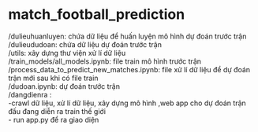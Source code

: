# match_football_prediction
/dulieuhuanluyen: chứa dữ liệu để huấn luyện mô hình dự đoán trước trận
 <br>
/dulieududoan: chứa dữ liệu dự đoán trước trận
 <br>
/utils: xây dựng thư viện xử lí dữ liệu
 <br>
/train_models/all_models.ipynb: file train mô hình trước trận
 <br>
/process_data_to_predict_new_matches.ipynb: file xử lí dữ liệu để dự đoán trận mới sau khi có file train
 <br>
/dudoan.ipynb: dự đoán trước trận
 <br>
/dangdienra : <br>-crawl dữ liệu, xử lí dữ liệu, xây dựng mô hình ,web app cho dự đoán trận đấu đang diễn ra train thế giới <br>
             - run app.py để ra giao diện
